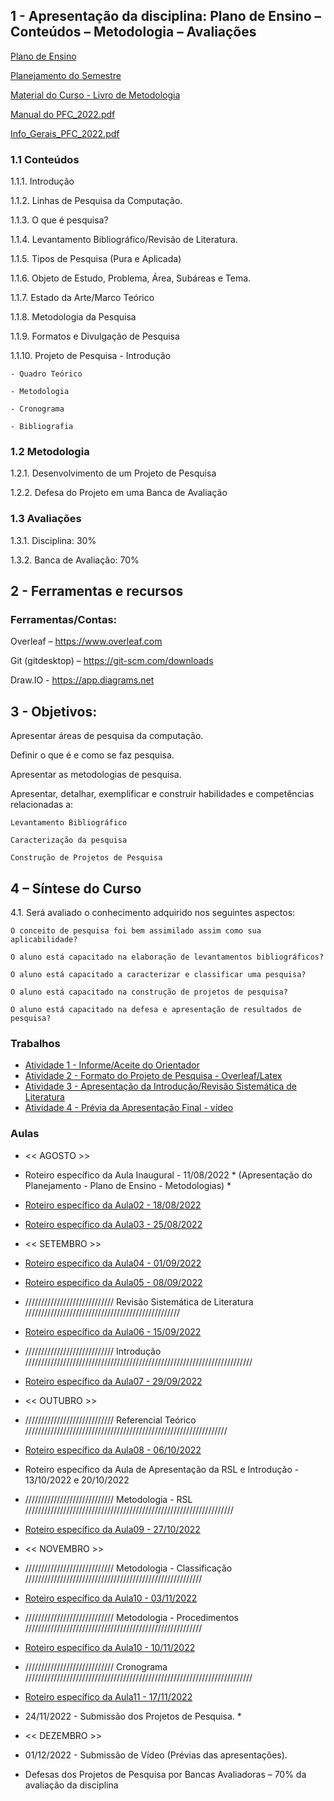 ## 1 - Apresentação da disciplina: Plano de Ensino – Conteúdos – Metodologia – Avaliações

[Plano de Ensino]()

[Planejamento do Semestre]()

[Material do Curso - Livro de Metodologia]()

[Manual do PFC_2022.pdf]()

[Info_Gerais_PFC_2022.pdf]()


### 1.1 Conteúdos
1.1.1. Introdução

1.1.2. Linhas de Pesquisa da Computação.

1.1.3. O que é pesquisa?

1.1.4. Levantamento Bibliográfico/Revisão de Literatura.

1.1.5. Tipos de Pesquisa (Pura e Aplicada)

1.1.6. Objeto de Estudo, Problema, Área, Subáreas e Tema.

1.1.7. Estado da Arte/Marco Teórico

1.1.8. Metodologia da Pesquisa

1.1.9. Formatos e Divulgação de Pesquisa

1.1.10. Projeto de Pesquisa
    - Introdução
    
    - Quadro Teórico
    
    - Metodologia
    
    - Cronograma
    
    - Bibliografia


### 1.2 Metodologia

1.2.1. Desenvolvimento de um Projeto de Pesquisa

1.2.2. Defesa do Projeto em uma Banca de Avaliação

### 1.3 Avaliações

1.3.1. Disciplina: 30%

1.3.2. Banca de Avaliação: 70%

## 2  - Ferramentas e recursos

### Ferramentas/Contas:
Overleaf – https://www.overleaf.com

Git (gitdesktop) – https://git-scm.com/downloads

Draw.IO - https://app.diagrams.net 


## 3 - Objetivos:
Apresentar áreas de pesquisa da computação.

Definir o que é e como se faz pesquisa.

Apresentar as metodologias de pesquisa.

Apresentar, detalhar, exemplificar e construir habilidades e competências relacionadas a:

    Levantamento Bibliográfico

    Caracterização da pesquisa

    Construção de Projetos de Pesquisa


## 4 – Síntese do Curso
4.1. Será avaliado o conhecimento adquirido nos seguintes aspectos:

    O conceito de pesquisa foi bem assimilado assim como sua aplicabilidade?
    
    O aluno está capacitado na elaboração de levantamentos bibliográficos?
    
    O aluno está capacitado a caracterizar e classificar uma pesquisa?
    
    O aluno está capacitado na construção de projetos de pesquisa?
    
    O aluno está capacitado na defesa e apresentação de resultados de pesquisa?



### Trabalhos
- [Atividade 1 - Informe/Aceite do Orientador]()
- [Atividade 2 - Formato do Projeto de Pesquisa - Overleaf/Latex]()
- [Atividade 3 - Apresentação da Introdução/Revisão Sistemática de Literatura]()
- [Atividade 4 - Prévia da Apresentação Final - vídeo]()

### Aulas
- << AGOSTO >>
- Roteiro específico da Aula Inaugural  - 11/08/2022 * (Apresentação do Planejamento - Plano de Ensino - Metodologias) *
- [Roteiro específico da Aula02 - 18/08/2022](https://github.com/marcoswagner-commits/tcc/tree/documentos/aula02.md)
- [Roteiro específico da Aula03 - 25/08/2022](https://github.com/marcoswagner-commits/tcc/tree/documentos/aula03.md)

- << SETEMBRO >>
- [Roteiro específico da Aula04 - 01/09/2022](https://github.com/marcoswagner-commits/tcc/tree/documentos/aula04.md)
- [Roteiro específico da Aula05 - 08/09/2022](https://github.com/marcoswagner-commits/tcc/tree/documentos/aula04.md)

-  //////////////////////////// Revisão Sistemática de Literatura /////////////////////////////////////////////////
- [Roteiro específico da Aula06 - 15/09/2022](https://github.com/marcoswagner-commits/tcc/tree/documentos/aula04.md)

-  //////////////////////////// Introdução ////////////////////////////////////////////////////////////////////////
- [Roteiro específico da Aula07 - 29/09/2022](https://github.com/marcoswagner-commits/tcc/tree/documentos/aula04.md)

- << OUTUBRO >>
-  //////////////////////////// Referencial Teórico ////////////////////////////////////////////////////////////////
- [Roteiro específico da Aula08 - 06/10/2022](https://github.com/marcoswagner-commits/tcc/tree/documentos/aula04.md)
-  Roteiro específico da Aula de Apresentação da RSL e Introdução  - 13/10/2022 e 20/10/2022 
-  //////////////////////////// Metodologia - RSL //////////////////////////////////////////////////////////////////
- [Roteiro específico da Aula09 - 27/10/2022](https://github.com/marcoswagner-commits/tcc/tree/documentos/aula04.md)


- << NOVEMBRO >>
-  //////////////////////////// Metodologia - Classificação ////////////////////////////////////////////////////////
- [Roteiro específico da Aula10 - 03/11/2022](https://github.com/marcoswagner-commits/tcc/tree/documentos/aula04.md)
-  //////////////////////////// Metodologia - Procedimentos ////////////////////////////////////////////////////////
- [Roteiro específico da Aula10 - 10/11/2022](https://github.com/marcoswagner-commits/tcc/tree/documentos/aula04.md)
-  //////////////////////////// Cronograma ////////////////////////////////////////////////////////////////////////
- [Roteiro específico da Aula11 - 17/11/2022](https://github.com/marcoswagner-commits/tcc/tree/documentos/aula04.md)
- 24/11/2022 - Submissão dos Projetos de Pesquisa. *


- << DEZEMBRO >>
- 01/12/2022 - Submissão de Vídeo (Prévias das apresentações). 
- Defesas dos Projetos de Pesquisa por Bancas Avaliadoras – 70% da avaliação da disciplina
